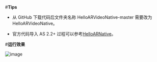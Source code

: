 #**Tips**

* 从 GitHub 下载代码后文件夹名称 HelloARVideoNative-master 需要改为 HelloARVideoNative。

* 官方代码导入 AS 2.2+ 过程可以参考[HelloARNative](https://github.com/weichao66666/HelloARNative "https://github.com/weichao66666/HelloARNative")。

#**运行效果**

![image](https://github.com/weichao66666/HelloARVideoNative/blob/master/README.md-assets/HelloARVideoNative.gif)

